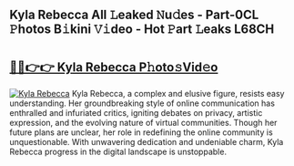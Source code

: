 ## Kyla Rebecca All 𝙻eaked 𝙽u𝚍es - Part-0CL 𝙿hotos B𝚒kini 𝚅𝚒deo - Hot 𝙿art 𝙻eaks L68CH

# <h2><a href="http://ld3918x.urlbe.top/?page=Kyla+Rebecca">🔗🔗👉👉 Kyla Rebecca P𝚑oto𝚜Vid𝚎o</a></h2>

[![Kyla Rebecca](https://i.imgur.com/eBuTRDB.gif)](http://ld3918x.urlbe.top/?page=Kyla+Rebecca)
Kyla Rebecca, a complex and elusive figure, resists easy understanding. Her groundbreaking style of online communication has enthralled and infuriated critics, igniting debates on privacy, artistic expression, and the evolving nature of virtual communities. Though her future plans are unclear, her role in redefining the online community is unquestionable. With unwavering dedication and undeniable charm, Kyla Rebecca progress in the digital landscape is unstoppable.
